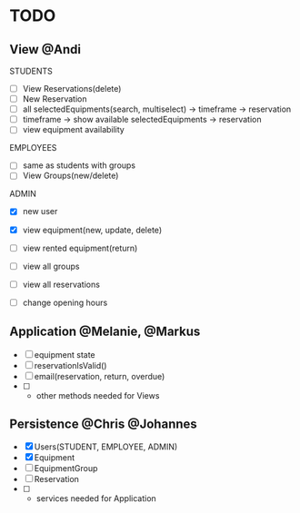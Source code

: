 # TODO

## View @Andi

STUDENTS
- [ ] View Reservations(delete)
- [ ] New Reservation
- [ ] all selectedEquipments(search, multiselect) -> timeframe -> reservation
- [ ] timeframe -> show available selectedEquipments -> reservation
- [ ] view equipment availability

EMPLOYEES
- [ ] same as students with groups
- [ ] View Groups(new/delete)

ADMIN

- [x] new user
- [x] view equipment(new, update, delete)
- [ ] view rented equipment(return)
- [ ] view all groups
- [ ] view all reservations
- [ ] change opening hours


## Application @Melanie, @Markus

- [ ] equipment state
- [ ] reservationIsValid()
- [ ] email(reservation, return, overdue)
- [ ] + other methods needed for Views

## Persistence @Chris @Johannes

- [x] Users(STUDENT, EMPLOYEE, ADMIN)
- [x] Equipment
- [ ] EquipmentGroup
- [ ] Reservation
- [ ] + services needed for Application

